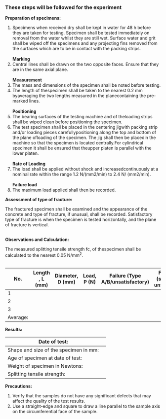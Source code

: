 ### These steps will be followed for the experiment
**Preparation of specimens:**
1. Specimens when received dry shall be kept in water for 48 h before they are taken for testing. Specimen shall be tested immediately on removal from the water whilst they are still wet. Surface water and grit shall be wiped off the specimens and any projecting fins removed from the surfaces which are to be in contact with the packing strips.<br><br>
**Marking**
2. Central lines shall be drawn on the two opposite faces. Ensure that they are in the same axial plane.<br><br>
**Measurement**
3. The mass and dimensions of the specimen shall be noted before testing.
4. The length of thespecimen shall be taken to the nearest 0.2 mm byaveraging the two lengths measured in the planecontaining the pre-marked lines.<br><br>
**Positioning**
5. The bearing surfaces of the testing machine and of theloading strips shall be wiped clean before positioning the specimen.<br>
6. The test specimen shall be placed in the centering jigwith packing strip and/or loading pieces carefullypositioning along the top and bottom of the plane ofloading of the specimen. The jig shall then be placedin the machine so that the specimen is located centrally.For cylindrical specimen it shall be ensured that theupper platen is parallel with the lower platen.<br><br>
**Rate of Loading**
7. The load shall be applied without shock and increasedcontinuously at a nominal rate within the range 1.2 N/(mm2/min) to 2.4 N/ (mm2/min).<br><br>
**Failure load**
8. The maximum load applied shall then be recorded.

**Assessment of type of fracture:**

The fractured specimen shall be examined and the appearance of the concrete and type of fracture, if unusual, shall be recorded. Satisfactory type of fracture is when the specimen is tested horizontally, and the plane of fracture is vertical.<br><br>

**Observations and Calculation:**

The measured splitting tensile strength fc, of thespecimen shall be calculated to the nearest 0.05 N/mm<sup>2</sup>.
<br><br>

| No. | Length , L (mm) | Diameter, D (mm) |Load, P (N) |Failure (Type A/B/unsatisfactory) |Failure type (satisfactory/ unsatisfactory)|SplitTensileStrength (N/mm2) |
| ------ | ------ | ------ |------ |------- |------ |------ |
| 1 | | | | | | |
| 2 | | | | | | |
| 3 | | | | | | |
| Average:| | | | | | | |


**Results:**

| Date of test: |  |
| ------ | ------ |
| Shape and size of the specimen in mm:| |
| Age of specimen at date of test:| |
| Weight of specimen in Newtons:| |
| Splitting tensile strength: | | |


**Precautions:**
1. Verify that the samples do not have any significant defects that may affect the quality of the test results.<br>
2. Use a straight-edge and square to draw a line parallel to the sample axis on the circumferential face of the sample.